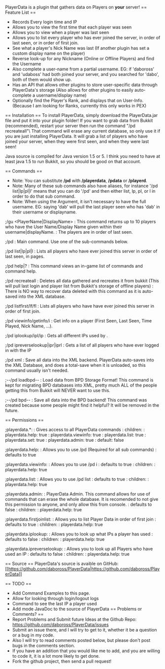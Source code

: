 PlayerData is a plugin that gathers data on Players on **your** server!
== Feature List ==
* Records Every login time and IP
* Allows you to view the first time that each player was seen
* Allows you to view when a player was last seen
* Allows you to list every player who has ever joined the server, in order of last seen, or in order of first join.
* See what a player's Nick Name was last (If another plugin has set a custom display name on the player)
* Reverse look-up for any Nickname (Online or Offline Players) and find the Username
* Also complete a user-name from a partial username. EG: if 'daboross' and 'udaboss' had both joined your server, and you searched for 'dabo', both of them would show up.
* Has an API that allows other plugins to store user-specific data through PlayerData's storage (Also allows for other plugins to easily auto-complete a username/display name)
* Optionally find the Player's Rank, and displays that on User-Info. (Because I am looking for Ranks, currently this only works in PEX)

== Installation ==
To install PlayerData, simply download the PlayerData.jar file and put it into your plugin folder!
If you want to grab data from Bukkit (recommended), restart your server then run the command "/pd recreateall"\\
That command will erase any current database, so only use it if you are just installing PlayerData.
It will grab a list of players who have joined your server, when they were first seen, and when they were last seen!

Java source is compiled for Java version 1.5 or 5. I think you need to have at least java 1.5 to run Bukkit, so you should be good on that account.

== Commands ==
* Note: You can substitute **/pd** with **/playerdata**, **/pdata** or **/playerd**.
* Note: Many of these sub commands also have aliases, for instance '/pd list|lp|pl|l' means that you can do '/pd' and then either list, lp, pl, or l in order to do that sub command.
* Note: When using the <Player> Argument, it isn't necessary to have the full username. EG: saying 'dab' will pull the last player seen who has 'dab' in their username or displayname.

;/gu <PlayerName|DisplayName>
: This command returns up to 10 players who have the User Name/Display Name given within their username|displayName.
: The players are in order of last seen.

;/pd <SubCommand>
: Main command. Use one of the sub-commands below.

;/pd list|lp|pl|l <PageNumber>
: Lists all players who have ever joined this server in order of last seen, in pages.

;/pd help|?
: This command views an in-game list of commands and command help.

;/pd recreateall
: Deletes all data gathered and recreates it from bukkit (This will pull last login and player list from Bukkit's storage of offline players)
: There is NO way to recover data deleted with this command as it is auto-saved into the XML database.

;/pd listfirst/lf/fl <PageNumber>
: Lists all players who have have ever joined this server in order of first join.

;/pd viewinfo/getinfo/i <Player>
: Get info on a player (First Seen, Last Seen, Time Played, Nick Name, ...).

;/pd iplookup/ipl/ip <Player>
: Gets all different IPs used by <Player>.

;/pd ipreverselookup|ipr|iprl <IP>
: Gets a list of all players who have ever logged in with the IP <IP>

;/pd xml
: Save all data into the XML backend. PlayerData auto-saves into the XML Database, and does a total-save when it is unloaded, so this command usually isn't needed.

;--/pd loadbpd--
: Load data from BPD Storage Format! This command is kept for migrating BPD databases into XML, pretty much ALL of the people getting this from Bukkit will NEVER want to use this.

;--/pd bpd--
: Save all data into the BPD backend! This command was created because some people might find it helpful? It will be removed in the future.

== Permissions ==

;playerdata.*:
: Gives access to all PlayerData commands
: children:
: playerdata.help: true
: playerdata.viewinfo: true
: playerdata.list: true
: playerdata.set: true
: playerdata.admin: true
: default: false

;playerdata.help:
: Allows you to use /pd (Required for all sub commands)
: defaults to true

;playerdata.viewinfo:
: Allows you to use /pd i
: defaults to true
: children:
: playerdata.help: true

;playerdata.list:
: Allows you to use /pd list
: defaults to true
: children:
: playerdata.help: true

;playerdata.admin:
: PlayerData Admin. This command allows for use of commands that can erase the whole database. It is recomended to not give this permission to anyone, and only allow this from console.
: defaults to false
: children:
: playerdata.help: true

;playerdata.firstjoinlist:
: Allows you to list Player Data in order of first join
: defaults to true
: children:
: playerdata.help: true

;playerdata.iplookup:
: Allows you to look up what IPs a player has used
: defaults to false
: children:
: playerdata.help: true

;playerdata.ipreverselookup:
: Allows you to look up all Players who have used an IP
: defaults to false
: children:
: playerdata.help: true

== Source ==
PlayerData's source is avaible on GitHub: [[https://github.com/daboross/PlayerData|https://github.com/daboross/PlayerData]]

== TODO ==
* Add Command Examples to this page.
* Allow for looking through login/logout logs
* Command to see the last IP a player used
* Add mode JavaDoc to the source of PlayerData
== Problems or Comments? ==
* Report Problems and Submit future Ideas at the Github Repo: https://github.com/daboross/PlayerData/issues
* Submit an issue there, and I will try to get to it, whether it be a question or a bug in my code.
* Also I will try to read comments posted below, but please don't post bugs in the comments section.
* If you have an addition that you would like me to add, and you are willing to code it, it is a lot more likely to get done.
* Fork the github project, then send a pull request!
